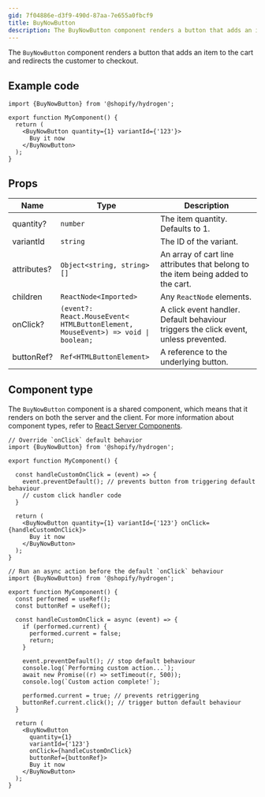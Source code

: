 ```yaml
---
gid: 7f04886e-d3f9-490d-87aa-7e655a0fbcf9
title: BuyNowButton
description: The BuyNowButton component renders a button that adds an item to the cart and redirects the customer to checkout.
---
```


The `BuyNowButton` component renders a button that adds an item to the cart and redirects the customer to checkout.

## Example code

```tsx
import {BuyNowButton} from '@shopify/hydrogen';

export function MyComponent() {
  return (
    <BuyNowButton quantity={1} variantId={'123'}>
      Buy it now
    </BuyNowButton>
  );
}
```

## Props

| Name        | Type                                            | Description                                                                       |
| ----------- | ----------------------------------------------- | --------------------------------------------------------------------------------- |
| quantity?   | <code>number</code>                             | The item quantity. Defaults to 1.                                                 |
| variantId   | <code>string</code>                             | The ID of the variant.                                                            |
| attributes? | <code>Object<<wbr>string, string<wbr>>[]</code> | An array of cart line attributes that belong to the item being added to the cart. |
| children    | <code>ReactNode<<wbr>Imported<wbr>></code>      | Any `ReactNode` elements.                                                         |
| onClick?    | <code>(event?: React.MouseEvent<<wbr>HTMLButtonElement, MouseEvent<wbr>>) => void &#124; boolean;</code> | A click event handler. Default behaviour triggers the click event, unless prevented. |
| buttonRef?  | <code>Ref<<wbr>HTMLButtonElement<wbr>> </code>  | A reference to the underlying button. |

## Component type

The `BuyNowButton` component is a shared component, which means that it renders on both the server and the client. For more information about component types, refer to [React Server Components](https://shopify.dev/custom-storefronts/hydrogen/framework/react-server-components).


```tsx
// Override `onClick` default behavior
import {BuyNowButton} from '@shopify/hydrogen';

export function MyComponent() {
  
  const handleCustomOnClick = (event) => {
    event.preventDefault(); // prevents button from triggering default behaviour
    // custom click handler code
  }

  return (
    <BuyNowButton quantity={1} variantId={'123'} onClick={handleCustomOnClick}>
      Buy it now
    </BuyNowButton>
  );
}
```


```tsx
// Run an async action before the default `onClick` behaviour
import {BuyNowButton} from '@shopify/hydrogen';

export function MyComponent() {
  const performed = useRef();
  const buttonRef = useRef();
  
  const handleCustomOnClick = async (event) => {
    if (performed.current) {
      performed.current = false;
      return;
    }

    event.preventDefault(); // stop default behaviour
    console.log(`Performing custom action...`);
    await new Promise((r) => setTimeout(r, 500));
    console.log(`Custom action complete!`);

    performed.current = true; // prevents retriggering
    buttonRef.current.click(); // trigger button default behaviour
  }

  return (
    <BuyNowButton 
      quantity={1}
      variantId={'123'}
      onClick={handleCustomOnClick}
      buttonRef={buttonRef}>
      Buy it now
    </BuyNowButton>
  );
}
```